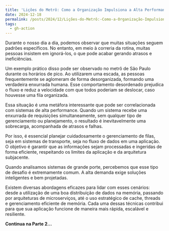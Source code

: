 ```yaml
---
title: 'Lições do Metrô: Como a Organização Impulsiona a Alta Performance - Parte 1'
date: 2024-12-18
permalink: /posts/2024/12/Lições-do-Metrô:-Como-a-Organização-Impulsiona-a-Alta-Performance---Parte-1/
tags:
  - gh-action
---
```



Durante o nosso dia a dia, podemos observar que muitas situações seguem padrões específicos. No entanto, em meio à correria da rotina, muitas pessoas insistem em ignorá-los, o que pode acabar gerando atrasos e ineficiências.  

Um exemplo prático disso pode ser observado no metrô de São Paulo durante os horários de pico. Ao utilizarem uma escada, as pessoas frequentemente se aglomeram de forma desorganizada, formando uma verdadeira enxurrada humana. Esse comportamento desordenado prejudica o fluxo e reduz a velocidade com que todos poderiam se deslocar, caso houvesse uma fila organizada.  

Essa situação é uma metáfora interessante que pode ser correlacionada com sistemas de alta performance. Quando um sistema recebe uma enxurrada de requisições simultaneamente, sem qualquer tipo de gerenciamento ou planejamento, o resultado é inevitavelmente uma sobrecarga, acompanhada de atrasos e falhas.  

Por isso, é essencial planejar cuidadosamente o gerenciamento de filas, seja em sistemas de transporte, seja no fluxo de dados em uma aplicação. O objetivo é garantir que as informações sejam processadas e ingeridas de forma eficiente, respeitando os limites da aplicação e da arquitetura subjacente.  

Quando analisamos sistemas de grande porte, percebemos que esse tipo de desafio é extremamente comum. A alta demanda exige soluções inteligentes e bem projetadas.  

Existem diversas abordagens eficazes para lidar com esses cenários: desde a utilização de uma boa distribuição de dados na memória, passando por arquiteturas de microserviços, até o uso estratégico de cache, threads e gerenciamento eficiente de memória. Cada uma dessas técnicas contribui para que sua aplicação funcione de maneira mais rápida, escalável e resiliente.  

**Continua na Parte 2...**  

